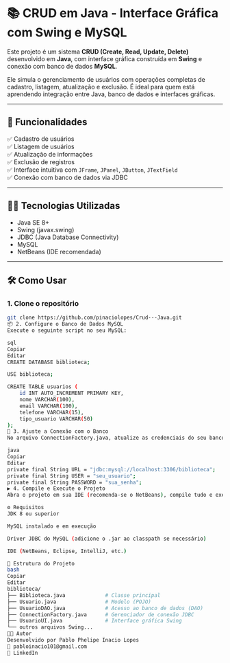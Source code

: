 # 📚 CRUD em Java - Interface Gráfica com Swing e MySQL

Este projeto é um sistema **CRUD (Create, Read, Update, Delete)** desenvolvido em **Java**, com interface gráfica construída em **Swing** e conexão com banco de dados **MySQL**.

Ele simula o gerenciamento de usuários com operações completas de cadastro, listagem, atualização e exclusão. É ideal para quem está aprendendo integração entre Java, banco de dados e interfaces gráficas.

---

## 🚀 Funcionalidades

✅ Cadastro de usuários  
✅ Listagem de usuários  
✅ Atualização de informações  
✅ Exclusão de registros  
✅ Interface intuitiva com `JFrame`, `JPanel`, `JButton`, `JTextField`  
✅ Conexão com banco de dados via JDBC

---

## 🧑‍💻 Tecnologias Utilizadas

- Java SE 8+
- Swing (javax.swing)
- JDBC (Java Database Connectivity)
- MySQL
- NetBeans (IDE recomendada)

---

## 🛠️ Como Usar

### 1. Clone o repositório
```bash
git clone https://github.com/pinaciolopes/Crud---Java.git
📦 2. Configure o Banco de Dados MySQL
Execute o seguinte script no seu MySQL:

sql
Copiar
Editar
CREATE DATABASE biblioteca;

USE biblioteca;

CREATE TABLE usuarios (
    id INT AUTO_INCREMENT PRIMARY KEY,
    nome VARCHAR(100),
    email VARCHAR(100),
    telefone VARCHAR(15),
    tipo_usuario VARCHAR(50)
);
🔧 3. Ajuste a Conexão com o Banco
No arquivo ConnectionFactory.java, atualize as credenciais do seu banco:

java
Copiar
Editar
private final String URL = "jdbc:mysql://localhost:3306/biblioteca";
private final String USER = "seu_usuario";
private final String PASSWORD = "sua_senha";
▶️ 4. Compile e Execute o Projeto
Abra o projeto em sua IDE (recomenda-se o NetBeans), compile tudo e execute a classe principal.

⚙️ Requisitos
JDK 8 ou superior

MySQL instalado e em execução

Driver JDBC do MySQL (adicione o .jar ao classpath se necessário)

IDE (NetBeans, Eclipse, IntelliJ, etc.)

🧠 Estrutura do Projeto
bash
Copiar
Editar
biblioteca/
├── Biblioteca.java             # Classe principal
├── Usuario.java                # Modelo (POJO)
├── UsuarioDAO.java             # Acesso ao banco de dados (DAO)
├── ConnectionFactory.java      # Gerenciador de conexão JDBC
├── UsuarioUI.java              # Interface gráfica Swing
└── outros arquivos Swing...
👨‍🎓 Autor
Desenvolvido por Pablo Phelipe Inacio Lopes
📧 pabloinacio101@gmail.com
🔗 LinkedIn

